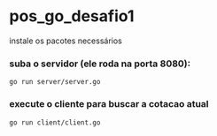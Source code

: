 # pos_go_desafio1

instale os pacotes necessários

### suba o servidor (ele roda na porta 8080):
``` go run server/server.go ```

### execute o cliente para buscar a cotacao atual
``` go run client/client.go ```
